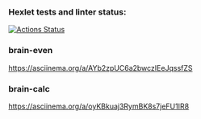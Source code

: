 ### Hexlet tests and linter status:
[![Actions Status](https://github.com/Varravana/frontend-project-44/actions/workflows/hexlet-check.yml/badge.svg)](https://github.com/Varravana/frontend-project-44/actions)

### brain-even
https://asciinema.org/a/AYb2zpUC6a2bwczIEeJqssfZS

### brain-calc
https://asciinema.org/a/oyKBkuaj3RymBK8s7jeFU1IR8